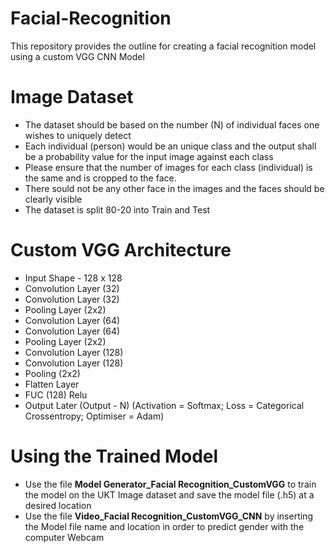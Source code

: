 # Facial-Recognition
This repository provides the outline for creating a facial recognition model using a custom VGG CNN Model

# Image Dataset 
- The dataset should be based on the number (N) of individual faces one wishes to uniquely detect
- Each individual (person) would be an unique class and the output shall be a probability value for the input image against each class
- Please ensure that the number of images for each class (individual) is the same and is cropped to the face.
- There sould not be any other face in the images and the faces should be clearly visible
- The dataset is split 80-20 into Train and Test


# Custom VGG Architecture
- Input Shape - 128 x 128
- Convolution Layer (32) 
- Convolution Layer (32)
- Pooling Layer (2x2)
- Convolution Layer (64)
- Convolution Layer (64)
- Pooling Layer (2x2)
- Convolution Layer (128)
- Convolution Layer (128)
- Pooling (2x2)
- Flatten Layer
- FUC (128) Relu
- Output Later (Output - N) (Activation = Softmax; Loss = Categorical Crossentropy; Optimiser = Adam)


# Using the Trained Model
- Use the file  **Model Generator_Facial Recognition_CustomVGG** to train the model on the UKT Image dataset and save the model file (.h5) at a desired location
- Use the file **Video_Facial Recognition_CustomVGG_CNN** by inserting the Model file name and location in order to predict gender with the computer Webcam
